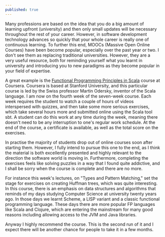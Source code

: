 ```yaml
---
published: true
---
```

Many professions are based on the idea that you do a big amount of learning upfront (university) and then only small updates will be necessary throughout the rest of your career. However, in software development technology advances so quickly that your whole career is really one of continuous learning. To further this end, MOOCs (Massive Open Online Courses) have been become popular, especially over the past year or two. I don't see them as replacing traditional universities. However, they are a very useful resource, both for reminding yourself what you learnt in university and introducing you to new paradigms as they become popular in your field of expertise.

A great example is the [Functional Programming Principles in Scala](https://www.coursera.org/learn/progfun1) course at Coursera. Coursera is based at Stanford University, and this particular course is led by the Swiss professor Martin Odersky, inventor of the Scala language. I am now on the fourth week of the seven-week course. Each week requires the student to watch a couple of hours of videos interspersed with quizzes, and then take some more serious exercises, which take several hours more and submitted online using the Scala tool sbt. A student can do this work at any time during the week, meaning there doesn't need to be any interruption to one's regular work schedule. At the end of the course, a certificate is available, as well as the total score on the exercises.

In practise the majority of students drop out of online courses soon after starting them. However, I fully intend to pursue this one to the end, as I think the material is both excellently presented and highly relevant to the direction the software world is moving in. Furthermore, completing the exercises feels like solving puzzles in a way that I found quite addictive, and I shall be sorry when the course is complete and there are no more.

For instance this week's lectures, on "Types and Pattern Matching," set the stage for exercises on creating Huffman trees, which was quite interesting. In this course, there is an emphasis on data structures and algorithms that reminds of my days studying Computer Science at university twenty years ago. In those days we learnt Scheme, a LISP variant and a classic functional programming language. These days there are more popular FP languages like Scala and Clojure, which are entering the mainstream for many good reasons including allowing access to the JVM and Java libraries.

Anyway I highly recommend the course. This is the second run of it and I expect there will be another chance for people to take it in a few months.
